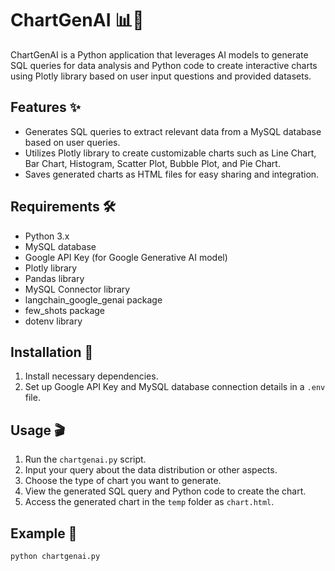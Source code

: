 # ChartGenAI 📊🤖

ChartGenAI is a Python application that leverages AI models to generate SQL queries for data analysis and Python code to create interactive charts using Plotly library based on user input questions and provided datasets.

## Features ✨
- Generates SQL queries to extract relevant data from a MySQL database based on user queries.
- Utilizes Plotly library to create customizable charts such as Line Chart, Bar Chart, Histogram, Scatter Plot, Bubble Plot, and Pie Chart.
- Saves generated charts as HTML files for easy sharing and integration.

## Requirements 🛠️
- Python 3.x
- MySQL database
- Google API Key (for Google Generative AI model)
- Plotly library
- Pandas library
- MySQL Connector library
- langchain_google_genai package
- few_shots package
- dotenv library

## Installation 🚀
1. Install necessary dependencies.
2. Set up Google API Key and MySQL database connection details in a `.env` file.

## Usage 🎬
1. Run the `chartgenai.py` script.
2. Input your query about the data distribution or other aspects.
3. Choose the type of chart you want to generate.
4. View the generated SQL query and Python code to create the chart.
5. Access the generated chart in the `temp` folder as `chart.html`.

## Example 🌟
```
python chartgenai.py
```